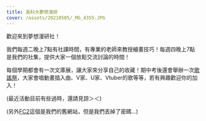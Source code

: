```yaml
---
title: 高科大夢想漫研
cover: /assets/20210505/_MG_4355.JPG
---
```


歡迎來到夢想漫研社！

我們每週二晚上7點有社課時間，有專業的老師來教授繪畫技巧！每週四晚上7點是我們的社集，提供大家一個放鬆交流討論的時間！

每個學期都會有一次文庫展，讓大家來分享自己的收藏！期中考後還會舉辦一次[歌謠祭](/tags/歌謠祭)，大家會唱動畫插入曲、V家、U家、Vtuber的歌等等，若有興趣歡迎你的加入！

(最近活動目前有些過時，還請見諒＞＜)

(另外[FC2](http://nkfustacgclub.blog.fc2.com/)這個是我們的舊網站，但是我們丟掉了密碼…)
